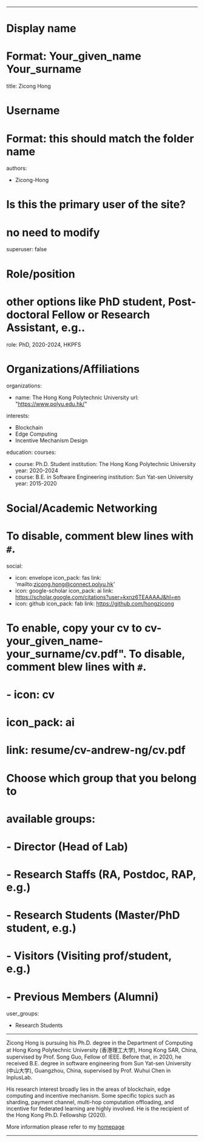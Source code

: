 
---
# Display name
# Format: Your_given_name Your_surname 
title: Zicong Hong

# Username
# Format: this should match the folder name
authors:
- Zicong-Hong

# Is this the primary user of the site?
# no need to modify 
superuser: false

# Role/position
# other options like PhD student, Post-doctoral Fellow or Research Assistant, e.g..
role: PhD, 2020-2024, HKPFS

# Organizations/Affiliations
organizations:
- name: The Hong Kong Polytechnic University
  url: "https://www.polyu.edu.hk/"

interests:
- Blockchain
- Edge Computing
- Incentive Mechanism Design

education:
  courses:
  - course: Ph.D. Student
    institution: The Hong Kong Polytechnic University
    year: 2020-2024
  - course: B.E. in Software Engineering
    institution: Sun Yat-sen University
    year: 2015-2020

# Social/Academic Networking
# To disable, comment blew lines with `#`.
social:
- icon: envelope
  icon_pack: fas
  link: 'mailto:zicong.hong@connect.polyu.hk'
- icon: google-scholar
  icon_pack: ai
  link: https://scholar.google.com/citations?user=kxnz6TEAAAAJ&hl=en
- icon: github
  icon_pack: fab
  link: https://github.com/hongzicong

# To enable, copy your cv to cv-your_given_name-your_surname/cv.pdf". To disable, comment blew lines with `#`.
# - icon: cv
#  icon_pack: ai
#  link: resume/cv-andrew-ng/cv.pdf

# Choose which group that you belong to
#  available groups:
#  - Director (Head of Lab)
#  - Research Staffs (RA, Postdoc, RAP, e.g.)
#  - Research Students (Master/PhD student, e.g.)
#  - Visitors (Visiting prof/student, e.g.)
#  - Previous Members (Alumni)
user_groups:
- Research Students
---

Zicong Hong is pursuing his Ph.D. degree in the Department of Computing at Hong Kong Polytechnic University (香港理工大学), Hong Kong SAR, China, supervised by Prof. Song Guo, Fellow of IEEE. Before that, in 2020, he received B.E. degree in software engineering from Sun Yat-sen University (中山大学), Guangzhou, China, supervised by Prof. Wuhui Chen in InplusLab.

His research interest broadly lies in the areas of blockchain, edge computing and incentive mechanism. Some specific topics such as sharding, payment channel, multi-hop computation offloading, and incentive for federated learning are highly involved. He is the recipient of the Hong Kong Ph.D. Fellowship (2020).

More information please refer to my [homepage](https://hongzicong.github.io/)

---
